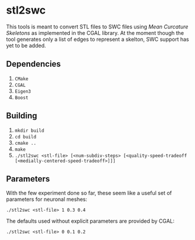 stl2swc
=======

This tools is meant to convert STL files to SWC files using _Mean Curcature
Skeletons_ as implemented in the CGAL library. At the moment though the tool
generates only a list of edges to represent a skelton, SWC support has yet to be
added.

Dependencies
------------

1. `CMake`
2. `CGAL`
3. `Eigen3`
3. `Boost`

Building
--------

1. `mkdir build`
2. `cd build`
3. `cmake ..`
4. `make`
5. `./stl2swc <stl-file> [<num-subdiv-steps> [<quality-speed-tradeoff [<medially-centered-speed-tradeoff>]]]`

Parameters
----------

With the few experiment done so far, these seem like a useful set of parameters
for neuronal meshes:

`./stl2swc <stl-file> 1 0.3 0.4`

The defaults used without explicit parameters are provided by CGAL:

`./stl2swc <stl-file> 0 0.1 0.2`
